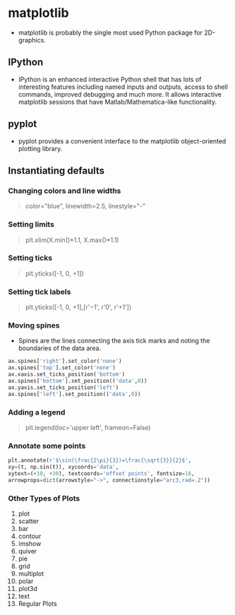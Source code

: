 # matplotlib 
* matplotlib is probably the single most used Python package for 2D-graphics. 

## IPython
* IPython is an enhanced interactive Python shell that has lots of interesting features including named inputs and outputs, access to shell commands, improved debugging and much more. It allows interactive matplotlib sessions that have Matlab/Mathematica-like functionality.

## pyplot
* pyplot provides a convenient interface to the matplotlib object-oriented plotting library. 

## Instantiating defaults
 ### Changing colors and line widths
 >color="blue", linewidth=2.5, linestyle="-"
 ### Setting limits
 >plt.xlim(X.min()*1.1, X.max()*1.1)
 ### Setting ticks
 >plt.yticks([-1, 0, +1])

 ### Setting tick labels
 >plt.yticks([-1, 0, +1],[r'$-1$', r'$0$', r'$+1$'])
 ### Moving spines
 * Spines are the lines connecting the axis tick marks and noting the boundaries of the data area.
 ```python 
 ax.spines['right'].set_color('none')
 ax.spines['top'].set_color('none')
 ax.xaxis.set_ticks_position('bottom') 
 ax.spines['bottom'].set_position(('data',0)) 
 ax.yaxis.set_ticks_position('left')
 ax.spines['left'].set_position(('data',0))
 ```

 ### Adding a legend
 > plt.legend(loc='upper left', frameon=False)
 ### Annotate some points
 ``` python 
 plt.annotate(r'$\sin(\frac{2\pi}{3})=\frac{\sqrt{3}}{2}$',
 xy=(t, np.sin(t)), xycoords='data',
 xytext=(+10, +30), textcoords='offset points', fontsize=16,
 arrowprops=dict(arrowstyle="->", connectionstyle="arc3,rad=.2"))
 ```
 ### Other Types of Plots

1. plot 
1. scatter 
1. bar 
1. contour 
1. imshow 
1. quiver 
1. pie 
1. grid 
1. multiplot 
1. polar 
1. plot3d 
1. text
1. Regular Plots